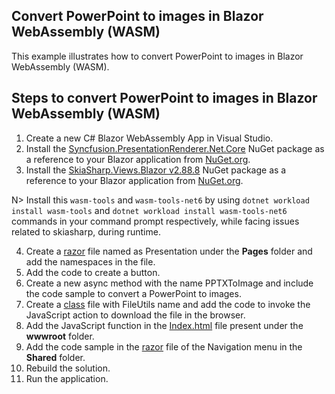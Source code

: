Convert PowerPoint to images in Blazor WebAssembly (WASM)
---------------------------------------------------------

This example illustrates how to convert PowerPoint to images in Blazor WebAssembly (WASM).

Steps to convert PowerPoint to images in Blazor WebAssembly (WASM)
------------------------------------------------------------------

1. Create a new C# Blazor WebAssembly App in Visual Studio.
2. Install the [Syncfusion.PresentationRenderer.Net.Core](https://www.nuget.org/packages/Syncfusion.PresentationRenderer.Net.Core) NuGet package as a reference to your Blazor application from [NuGet.org](https://www.nuget.org/).  
3. Install the [SkiaSharp.Views.Blazor v2.88.8](https://www.nuget.org/packages/SkiaSharp.Views.Blazor/2.88.8) NuGet package as a reference to your Blazor application from [NuGet.org](https://www.nuget.org/).  

N> Install this `wasm-tools` and `wasm-tools-net6` by using `dotnet workload install wasm-tools` and `dotnet workload install wasm-tools-net6` commands in your command prompt respectively, while facing issues related to skiasharp, during runtime.

4. Create a [razor](https://github.com/SyncfusionExamples/PowerPoint-Examples/blob/master/PPTX-to-Image-conversion/Convert-PowerPoint-presentation-to-Image/Blazor/Client-side-application/Convert-PPTX-to-Image/Pages/DocIO.razor) file named as Presentation under the **Pages** folder and add the namespaces in the file.
5. Add the code to create a button.
6. Create a new async method with the name PPTXToImage and include the code sample to convert a PowerPoint to images.
7. Create a [class](https://github.com/SyncfusionExamples/PowerPoint-Examples/blob/master/PPTX-to-Image-conversion/Convert-PowerPoint-presentation-to-Image/Blazor/Client-side-application/Convert-PPTX-to-Image/FileUtils.cs) file with FileUtils name and add the code to invoke the JavaScript action to download the file in the browser.
8. Add the JavaScript function in the [Index.html](https://github.com/SyncfusionExamples/PowerPoint-Examples/blob/master/PPTX-to-Image-conversion/Convert-PowerPoint-presentation-to-Image/Blazor/Client-side-application/Convert-PPTX-to-Image/wwwroot/index.html) file present under the **wwwroot** folder.
9. Add the code sample in the [razor](https://github.com/SyncfusionExamples/PowerPoint-Examples/blob/master/PPTX-to-Image-conversion/Convert-PowerPoint-presentation-to-Image/Blazor/Client-side-application/Convert-PPTX-to-Image/Shared/NavMenu.razor) file of the Navigation menu in the **Shared** folder.
10. Rebuild the solution.
11. Run the application.
